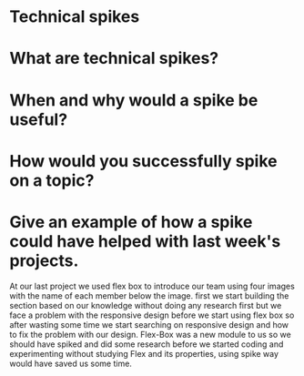 # Technical spikes

# What are technical spikes?
# When and why would a spike be useful?
# How would you successfully spike on a topic?
# Give an example of how a spike could have helped with last week's projects.
At our last project we used flex box to introduce our team using four images with the name of each member below the image.
first we start building the section based on our knowledge without doing any research first but we face a problem with the responsive design before we start using flex box so after wasting some time we start searching on responsive design and how to fix the problem with our design.
Flex-Box was a new module to us so we should have spiked and did some research before we started coding and experimenting without studying Flex and its properties, using spike way would have saved us some time.  
